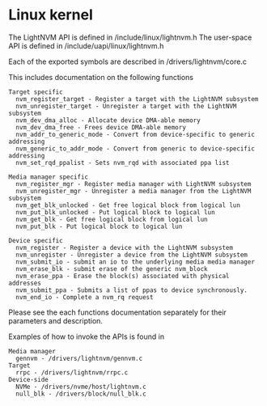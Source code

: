 # Linux kernel

The LightNVM API is defined in /include/linux/lightnvm.h
The user-space API is defined in /include/uapi/linux/lightnvm.h

Each of the exported symbols are described in /drivers/lightnvm/core.c

This includes documentation on the following functions

    Target specific
      nvm_register_target - Register a target with the LightNVM subsystem
      nvm_unregister_target - Unregister a target with the LightNVM subsystem
      nvm_dev_dma_alloc - Allocate device DMA-able memory
      nvm_dev_dma_free - Frees device DMA-able memory
      nvm_addr_to_generic_mode - Convert from device-specific to generic addressing
      nvm_generic_to_addr_mode - Convert from generic to device-specific addressing
      nvm_set_rqd_ppalist - Sets nvm_rqd with associated ppa list

    Media manager specific
      nvm_register_mgr - Register media manager with LightNVM subsystem
      nvm_unregister_mgr - Unregister a media manager from the LightNVM subsystem
      nvm_get_blk_unlocked - Get free logical block from logical lun
      nvm_put_blk_unlocked - Put logical block to logical lun
      nvm_get_blk - Get free logical block from logical lun
      nvm_put_blk - Put logical block to logical lun
  
    Device specific
      nvm_register - Register a device with the LightNVM subsystem
      nvm_unregister - Unregister a device from the LightNVM subsystem
      nvm_submit_io - submit an io to the underlying media media manager
      nvm_erase_blk - submit erase of the generic nvm_block
      nvm_erase_ppa - Erase the block(s) associated with physical addresses
      nvm_submit_ppa - Submits a list of ppas to device synchronously.
      nvm_end_io - Complete a nvm_rq request

Please see the each functions documentation separately for their parameters and description.

Examples of how to invoke the APIs is found in

    Media manager
      gennvm - /drivers/lightnvm/gennvm.c
    Target
      rrpc - /drivers/lightnvm/rrpc.c
    Device-side
      NVMe - /drivers/nvme/host/lightnvm.c
      null_blk - /drivers/block/null_blk.c
